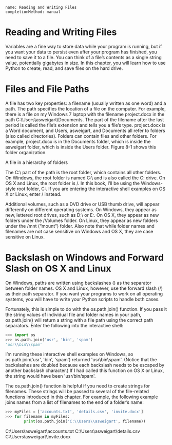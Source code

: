 ```ngMeta
name: Reading and Writing Files
completionMethod: manual
```
# Reading and Writing Files
Variables are a fine way to store data while your program is running, but if you want your data to persist even after your program has finished, you need to save it to a file. You can think of a file’s contents as a single string value, potentially gigabytes in size. In this chapter, you will learn how to use Python to create, read, and save files on the hard drive.

# Files and File Paths
A file has two key properties: a filename (usually written as one word) and a path. The path specifies the location of a file on the computer. For example, there is a file on my Windows 7 laptop with the filename project.docx in the path C:\Users\asweigart\Documents. The part of the filename after the last period is called the file’s extension and tells you a file’s type. project.docx is a Word document, and Users, asweigart, and Documents all refer to folders (also called directories). Folders can contain files and other folders. For example, project.docx is in the Documents folder, which is inside the asweigart folder, which is inside the Users folder. Figure 8-1 shows this folder organization.

<!-- ![image](assets/000027.jpg)
 -->
A file in a hierarchy of folders

The C:\ part of the path is the root folder, which contains all other folders. On Windows, the root folder is named C:\ and is also called the C: drive. On OS X and Linux, the root folder is /. In this book, I’ll be using the Windows-style root folder, C:\. If you are entering the interactive shell examples on OS X or Linux, enter / instead.

Additional volumes, such as a DVD drive or USB thumb drive, will appear differently on different operating systems. On Windows, they appear as new, lettered root drives, such as D:\ or E:\. On OS X, they appear as new folders under the /Volumes folder. On Linux, they appear as new folders under the /mnt (“mount”) folder. Also note that while folder names and filenames are not case sensitive on Windows and OS X, they are case sensitive on Linux.

# Backslash on Windows and Forward Slash on OS X and Linux
On Windows, paths are written using backslashes (\) as the separator between folder names. OS X and Linux, however, use the forward slash (/) as their path separator. If you want your programs to work on all operating systems, you will have to write your Python scripts to handle both cases.

Fortunately, this is simple to do with the os.path.join() function. If you pass it the string values of individual file and folder names in your path, os.path.join() will return a string with a file path using the correct path separators. Enter the following into the interactive shell:

```python
>>> import os
>>> os.path.join('usr', 'bin', 'spam')
'usr\\bin\\spam'
```
I’m running these interactive shell examples on Windows, so os.path.join('usr', 'bin', 'spam') returned 'usr\\bin\\spam'. (Notice that the backslashes are doubled because each backslash needs to be escaped by another backslash character.) If I had called this function on OS X or Linux, the string would have been 'usr/bin/spam'.

The os.path.join() function is helpful if you need to create strings for filenames. These strings will be passed to several of the file-related functions introduced in this chapter. For example, the following example joins names from a list of filenames to the end of a folder’s name:

```python
>>> myFiles = ['accounts.txt', 'details.csv', 'invite.docx']
>>> for filename in myFiles:
        print(os.path.join('C:\\Users\\asweigart', filename))
```
C:\Users\asweigart\accounts.txt
C:\Users\asweigart\details.csv
C:\Users\asweigart\invite.docx